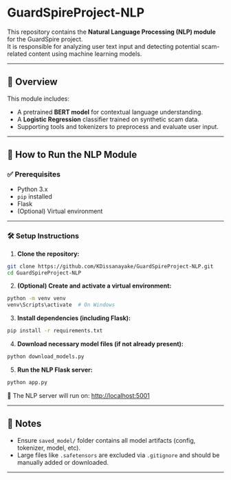 # GuardSpireProject-NLP

This repository contains the **Natural Language Processing (NLP) module** for the GuardSpire project.  
It is responsible for analyzing user text input and detecting potential scam-related content using machine learning models.

---

## 🧠 Overview

This module includes:
- A pretrained **BERT model** for contextual language understanding.
- A **Logistic Regression** classifier trained on synthetic scam data.
- Supporting tools and tokenizers to preprocess and evaluate user input.

---

## 🚀 How to Run the NLP Module

### ✅ Prerequisites

- Python 3.x
- `pip` installed
- Flask
- (Optional) Virtual environment

---

### 🛠️ Setup Instructions

1. **Clone the repository:**

```bash
git clone https://github.com/KDissanayake/GuardSpireProject-NLP.git
cd GuardSpireProject-NLP
````

2. **(Optional) Create and activate a virtual environment:**

```bash
python -m venv venv
venv\Scripts\activate  # On Windows
```

3. **Install dependencies (including Flask):**

```bash
pip install -r requirements.txt
```

4. **Download necessary model files (if not already present):**

```bash
python download_models.py
```

5. **Run the NLP Flask server:**

```bash
python app.py
```

📍 The NLP server will run on:
[http://localhost:5001](http://localhost:5001)


---

## 📝 Notes

* Ensure `saved_model/` folder contains all model artifacts (config, tokenizer, model, etc).
* Large files like `.safetensors` are excluded via `.gitignore` and should be manually added or downloaded.

---


